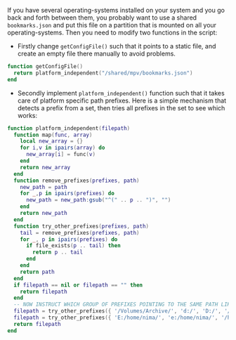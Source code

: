 If you have several operating-systems installed on your system and you go back and forth between them, you probably want to use a shared `bookmarks.json` and put this file on a partition that is mounted on all your operating-systems. Then you need to modify two functions in the script:

* Firstly change `getConfigFile()` such that it points to a static file, and create an empty file there manually to avoid problems.
```lua
function getConfigFile()
  return platform_independent("/shared/mpv/bookmarks.json")
end
```

* Secondly implement `platform_independent()` function such that it takes care of platform specific path prefixes. Here is a simple mechanism that detects a prefix from a set, then tries all prefixes in the set to see which works:

```lua
function platform_independent(filepath)
  function map(func, array)
    local new_array = {}
    for i,v in ipairs(array) do
      new_array[i] = func(v)
    end
    return new_array
  end
  function remove_prefixes(prefixes, path)
    new_path = path
    for _,p in ipairs(prefixes) do
      new_path = new_path:gsub("^(" .. p .. ")", "")
    end
    return new_path
  end
  function try_other_prefixes(prefixes, path)
    tail = remove_prefixes(prefixes, path)  
    for _, p in ipairs(prefixes) do
      if file_exists(p .. tail) then
        return p .. tail
      end
    end
    return path
  end
  if filepath == nil or filepath == "" then
    return filepath
  end
  -- NOW INSTRUCT WHICH GROUP OF PREFIXES POINTING TO THE SAME PATH LIKE TWO LINES BELOW
  filepath = try_other_prefixes({ '/Volumes/Archive/', 'd:/', 'D:/', '/d/' }, filepath)
  filepath = try_other_prefixes({ 'E:/home/nima/', 'e:/home/nima/', '/home/nima/' }, filepath)  
  return filepath
end
```
